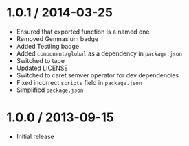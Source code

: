 # 1.0.1 / 2014-03-25

  * Ensured that exported function is a named one
  * Removed Gemnasium badge
  * Added Testling badge
  * Added `component/global` as a dependency in `package.json`
  * Switched to tape
  * Updated LICENSE
  * Switched to caret semver operator for dev dependencies
  * Fixed incorrect `scripts` field in `package.json`
  * Simplified `package.json`

# 1.0.0 / 2013-09-15

  * Initial release